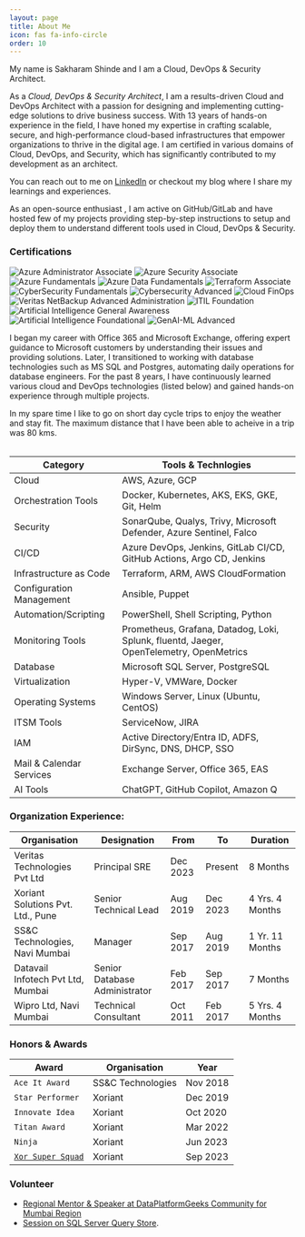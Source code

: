 ```yaml
---
layout: page
title: About Me
icon: fas fa-info-circle
order: 10
---
```



My name is Sakharam Shinde and I am a Cloud, DevOps & Security Architect.

As a *Cloud, DevOps & Security Architect*, I am a results-driven Cloud and DevOps Architect with a passion for designing and implementing cutting-edge solutions to drive business success. With 13 years of hands-on experience in the field, I have honed my expertise in crafting scalable, secure, and high-performance cloud-based infrastructures that empower organizations to thrive in the digital age. I am certified in various domains of Cloud, DevOps, and Security, which has significantly contributed to my development as an architect.

You can reach out to me on [LinkedIn](https://www.linkedin.com/in/sakharamshinde/) or checkout my blog where I share my learnings and experiences.

As an open-source enthusiast , I am active on GitHub/GitLab and have hosted few of my projects providing step-by-step instructions to setup and deploy them to understand different tools used in Cloud, DevOps & Security.

### Certifications

<!-- Certifications Start -->
<div class="container">
    <div class="d-flex flex-row flex-wrap justify-content-center">
    <div class="d-flex flex-row">
        <img
        alt="Azure Administrator Associate"
        src="/assets/img/certifications/Azure_Administrator_Associate.png"
        class="img-fluid"
        />
        <img
        alt="Azure Security Associate"
        src="/assets/img/certifications/Azure-Security-Engineer-Associate.png"
        class="img-fluid"
        />
        <img
        alt="Azure Fundamentals"
        src="/assets/img/certifications/Azure_Fundamentals.png"
        class="img-fluid"
        />
        <img
        alt="Azure Data Fundamentals"
        src="/assets/img/certifications/Azure_Data_Fundamentals.png"
        class="img-fluid"
        />
        <img
        alt="Terraform Associate"
        src="/assets/img/certifications/Terraform_Associate.png"
        class="img-fluid"
        />
    </div>
    </div>
</div>

<div class="container">
    <div class="d-flex flex-row flex-wrap justify-content-center">
    <div class="d-flex flex-row">
        <img
        alt="CyberSecurity Fundamentals"
        src="/assets/img/certifications/Cybersecurity_Fundamentals.png"
        class="img-fluid"
        />
        <img
        alt="Cybersecurity Advanced"
        src="/assets/img/certifications/Cybersecurity_Advanced.png"
        class="img-fluid"
        />
        <img
        alt="Cloud FinOps"
        src="/assets/img/certifications/Cloud_FinOps.png"
        class="img-fluid"
        />
        <img
        alt="Veritas NetBackup Advanced Administration"
        src="/assets/img/certifications/Veritas_NetBackup_Advanced_Administration.png"
        class="img-fluid"
        />
        <img
        alt="ITIL Foundation"
        src="/assets/img/certifications/ITIL_Foundation.png"
        class="img-fluid"
        />
    </div>    
    </div>
</div>

<div class="container">
    <div class="d-flex flex-row flex-wrap justify-content-center">
    <div class="d-flex flex-row">
        <img
        alt="Artificial Intelligence General Awareness"
        src="/assets/img/certifications/Artificial_Intelligence_General_Awareness.png"
        class="img-fluid"
        />
        <img
        alt="Artificial Intelligence Foundational"
        src="/assets/img/certifications/Artificial_Intelligence_Foundational.png"
        class="img-fluid"
        />
        <img
        alt="GenAI-ML Advanced"
        src="/assets/img/certifications/GenAI-ML_Advanced.png"
        class="img-fluid"
        />
    </div>    
    </div>
</div>
<!-- Certifications End -->



I began my career with Office 365 and Microsoft Exchange, offering expert guidance to Microsoft customers by understanding their issues and providing solutions. Later, I transitioned to working with database technologies such as MS SQL and Postgres, automating daily operations for database engineers. For the past 8 years, I have continuously learned various cloud and DevOps technologies (listed below) and gained hands-on experience through multiple projects.


In my spare time I like to go on short day cycle trips to enjoy the weather and stay fit. The maximum distance that I have been able to acheive in a trip was 80 kms.
<br />
<br />

| Category | Tools & Technlogies | 
| -------- | ------------------- |
| Cloud | AWS, Azure, GCP |
| Orchestration Tools | Docker, Kubernetes, AKS, EKS, GKE, Git, Helm | 
| Security | SonarQube, Qualys, Trivy, Microsoft Defender, Azure Sentinel, Falco | 
| CI/CD | Azure DevOps, Jenkins, GitLab CI/CD, GitHub Actions, Argo CD, Jenkins | 
| Infrastructure as Code | 	Terraform, ARM, AWS CloudFormation | 
| Configuration Management | Ansible, Puppet |
| Automation/Scripting | PowerShell, Shell Scripting, Python | 
| Monitoring Tools | Prometheus, Grafana, Datadog, Loki, Splunk, fluentd, Jaeger, OpenTelemetry, OpenMetrics | 
| Database | Microsoft SQL Server, PostgreSQL | 
| Virtualization | Hyper-V, VMWare, Docker | 
| Operating Systems | Windows Server, Linux (Ubuntu, CentOS) | 
| ITSM Tools | ServiceNow, JIRA | 
| IAM | Active Directory/Entra ID, ADFS, DirSync, DNS, DHCP, SSO | 
| Mail & Calendar Services | Exchange Server, Office 365, EAS | 
| AI Tools | ChatGPT, GitHub Copilot, Amazon Q | 


### Organization Experience:

| Organisation                         | Designation           | From     | To       | Duration        |
|--------------------------------------|-----------------------|----------|----------|-----------------|
| Veritas Technologies Pvt Ltd         | Principal SRE         | Dec 2023 | Present  | 8 Months        |
| Xoriant Solutions Pvt. Ltd., Pune    | Senior Technical Lead | Aug 2019 | Dec 2023 | 4 Yrs. 4 Months |
| SS&C Technologies, Navi Mumbai | Manager | Sep 2017 | Aug 2019 | 1 Yr. 11 Months |
| Datavail Infotech Pvt Ltd, Mumbai    | Senior Database Administrator | Feb 2017 | Sep 2017 | 7 Months |
| Wipro Ltd, Navi Mumbai               | Technical Consultant  | Oct 2011 | Feb 2017 | 5 Yrs. 4 Months |

### Honors & Awards

| Award           | Organisation      | Year | 
| ----------------| ----------------- | ---- |
| `Ace It Award `   | SS&C Technologies | Nov 2018 | 
| `Star Performer`  | Xoriant           | Dec 2019 | 
| `Innovate Idea`   | Xoriant           | Oct 2020 |
| `Titan Award`     | Xoriant           | Mar 2022 |
| `Ninja`           | Xoriant           | Jun 2023 |
| [`Xor Super Squad`](https://www.linkedin.com/feed/update/urn:li:activity:7112419458870095872/) | Xoriant | Sep 2023 |


### Volunteer
- [Regional Mentor & Speaker at DataPlatformGeeks Community for Mumbai Region](https://www.dataplatformgeeks.com/sakharam-shinde/)
- [Session on SQL Server Query Store](https://www.sqlservergeeks.com/data-platform-day-mumbai-chennai-november-24-2018-resources-pics/).
